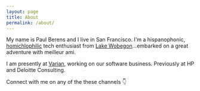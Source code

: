 ```yaml
---
layout: page
title: About
permalink: /about/
---
```


My name is Paul Berens and I live in San Francisco. I'm a hispanophonic, <a href="https://twitter.com/KarlTheFog/" target="_blank">homichlophilic</a> tech enthusiast from <a href="https://en.wikipedia.org/wiki/Minnesota" target="_blank">Lake Wobegon</a>...embarked on a great adventure with meilleur ami.

I am presently at <a href="https://www.varian.com/" target="_blank">Varian</a>, working on our software business. Previously at HP and Deloitte Consulting.

Connect with me on any of the these channels &#128071;

<a href="https://twitter.com/berensp" target="_blank"><i class="fab fa-twitter"></i></a>&nbsp;&nbsp;&nbsp;
<a href="https://keybase.io/berens" target="_blank"><i class="fab fa-keybase"></i></a>&nbsp;&nbsp;&nbsp;
<a href="https://angel.co/berens" target="_blank"><i class="fab fa-angellist"></i></a>&nbsp;&nbsp;&nbsp;
<a href="https://t.me/berensp" target="_blank"><i class="fab fa-telegram-plane"></i></a>&nbsp;&nbsp;&nbsp;
<a href="https://www.linkedin.com/in/berensp/" target="_blank"><i class="fab fa-linkedin-in"></i></a>
